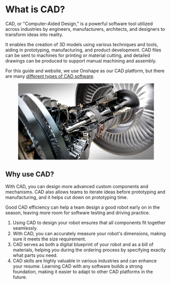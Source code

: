 # What is CAD?

CAD, or "Computer-Aided Design," is a powerful software tool utilized across industries by engineers, manufacturers, architects, and designers to transform ideas into reality.&#x20;

It enables the creation of 3D models using various techniques and tools, aiding in prototyping, manufacturing, and product development. CAD files can be sent to machines for printing or material cutting, and detailed drawings can be produced to support manual machining and assembly.&#x20;

For this guide and website, we use Onshape as our CAD platform, but there are many [different types of CAD software](different-types-of-cad-software.md).

<figure><img src="../../.gitbook/assets/coolcad.png" alt=""><figcaption></figcaption></figure>

## Why use CAD?

With CAD, you can design more advanced custom components and mechanisms. CAD also allows teams to iterate ideas before prototyping and manufacturing, and it helps cut down on prototyping time.&#x20;

Good CAD efficiency can help a team design a good robot early on in the season, leaving more room for software testing and driving practice.&#x20;



1. Using CAD to design your robot ensures that all components fit together seamlessly.
2. With CAD, you can accurately measure your robot's dimensions, making sure it meets the size requirement.
3. CAD serves as both a digital blueprint of your robot and as a bill of materials, helping you during the ordering process by specifying exactly what parts you need.&#x20;
4. CAD skills are highly valuable in various industries and can enhance your resume. Learning CAD with any software builds a strong foundation, making it easier to adapt to other CAD platforms in the future.


